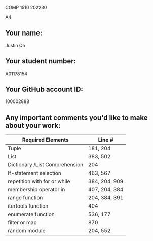 COMP 1510 202230

A4

## Your name:
Justin Oh

## Your student number:
A01178154

## Your GitHub account ID:
100002888

## Any important comments you'd like to make about your work:
| Required Elements              | Line #        |
|--------------------------------|---------------|
| Tuple                          | 181, 204      |
| List                           | 383, 502      |
| Dictionary /List Comprehension | 204           |
| If-statement selection         | 463, 567      |
| repetition with for or while   | 384, 204, 909 |
| membership operator in         | 407, 204, 384 |
| range function                 | 204, 384, 391 |
| itertools function             | 404           |
| enumerate function             | 536, 177      |
| filter or map                  | 870           |
| random module                  | 204, 552      |
